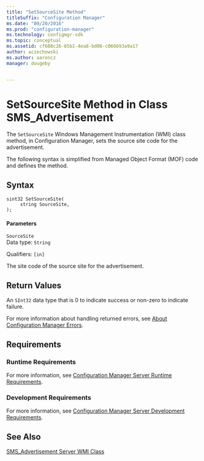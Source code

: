 ```yaml
---
title: "SetSourceSite Method"
titleSuffix: "Configuration Manager"
ms.date: "09/20/2016"
ms.prod: "configuration-manager"
ms.technology: configmgr-sdk
ms.topic: conceptual
ms.assetid: cf608c26-85b1-4ea8-bd06-c066693a9a17
author: aczechowski
ms.author: aaroncz
manager: dougeby


---
```

# SetSourceSite Method in Class SMS_Advertisement
The `SetSourceSite` Windows Management Instrumentation (WMI) class method, in Configuration Manager, sets the source site code for the advertisement.  

 The following syntax is simplified from Managed Object Format (MOF) code and defines the method.  

## Syntax  

```  
sint32 SetSourceSite(  
     string SourceSite,  
);  
```  

#### Parameters  
 `SourceSite`  
 Data type: `String`  

 Qualifiers: `[in]`  

 The site code of the source site for the advertisement.  

## Return Values  
 An  `SInt32` data type that is 0 to indicate success or non-zero to indicate failure.  

 For more information about handling returned errors, see [About Configuration Manager Errors](../../../../../develop/core/understand/about-configuration-manager-errors.md).  

## Requirements  

### Runtime Requirements  
 For more information, see [Configuration Manager Server Runtime Requirements](../../../../../develop/core/reqs/server-runtime-requirements.md).  

### Development Requirements  
 For more information, see [Configuration Manager Server Development Requirements](../../../../../develop/core/reqs/server-development-requirements.md).  

## See Also  
 [SMS_Advertisement Server WMI Class](../../../../../develop/reference/core/servers/configure/sms_advertisement-server-wmi-class.md)   
